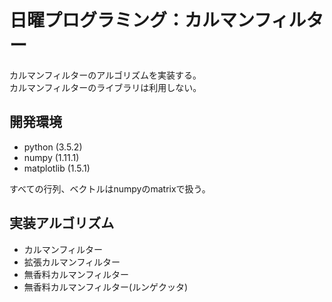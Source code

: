 # 日曜プログラミング：カルマンフィルター
カルマンフィルターのアルゴリズムを実装する。  
カルマンフィルターのライブラリは利用しない。  

## 開発環境
* python (3.5.2)
* numpy (1.11.1)
* matplotlib (1.5.1)

すべての行列、ベクトルはnumpyのmatrixで扱う。

## 実装アルゴリズム
* カルマンフィルター
* 拡張カルマンフィルター
* 無香料カルマンフィルター
* 無香料カルマンフィルター(ルンゲクッタ)